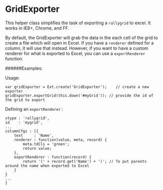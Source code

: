 GridExporter
============

This helper class simplifies the task of exporting a ```rallygrid``` to excel.  It works in IE8+, Chrome, and FF.

By default, the GridExporter will grab the data in the each cell of the grid to create a file which will open in Excel. If you have a ```renderer``` defined for a column, it will use that instead.  However, if you want to have a custom renderer for what is exported to Excel, you can use a ```exportRenderer``` function.

######Examples:

Usage:
```
var gridExporter = Ext.create('GridExporter');    // create a new exporter
gridExporter.exportGrid(this.down('#myGrid')); // provide the id of the grid to export
```

Defining an ```exportRenderer``` :
```
xtype : 'rallygrid',
id    : 'mygrid',
...
columnCfgs : [{
    text     : 'Name',
    renderer : function(value, meta, record) {
        meta.tdCls = 'green';
        return value;
    },
    exportRenderer : function(record) {
        return '(' + record.get('Name') + ')'; // To put parents around the name when exported to Excel
    }
}
...
]
```